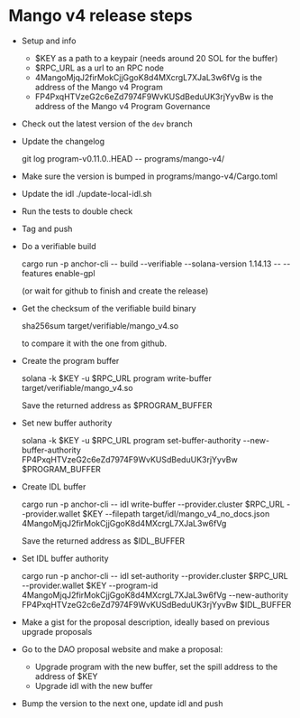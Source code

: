 # Mango v4 release steps

- Setup and info

  - $KEY as a path to a keypair (needs around 20 SOL for the buffer)
  - $RPC_URL as a url to an RPC node
  - 4MangoMjqJ2firMokCjjGgoK8d4MXcrgL7XJaL3w6fVg is the address of the Mango v4 Program
  - FP4PxqHTVzeG2c6eZd7974F9WvKUSdBeduUK3rjYyvBw is the address of the Mango v4 Program Governance

- Check out the latest version of the `dev` branch

- Update the changelog

  git log program-v0.11.0..HEAD -- programs/mango-v4/

- Make sure the version is bumped in programs/mango-v4/Cargo.toml

- Update the idl ./update-local-idl.sh

- Run the tests to double check

- Tag and push

- Do a verifiable build

  cargo run -p anchor-cli -- build --verifiable --solana-version 1.14.13 -- --features enable-gpl

  (or wait for github to finish and create the release)

- Get the checksum of the verifiable build binary

  sha256sum target/verifiable/mango_v4.so

  to compare it with the one from github.

- Create the program buffer

  solana -k $KEY -u $RPC_URL program write-buffer target/verifiable/mango_v4.so

  Save the returned address as $PROGRAM_BUFFER

- Set new buffer authority

  solana -k $KEY -u $RPC_URL program set-buffer-authority --new-buffer-authority FP4PxqHTVzeG2c6eZd7974F9WvKUSdBeduUK3rjYyvBw $PROGRAM_BUFFER

- Create IDL buffer

  cargo run -p anchor-cli -- idl write-buffer --provider.cluster $RPC_URL --provider.wallet $KEY --filepath target/idl/mango_v4_no_docs.json 4MangoMjqJ2firMokCjjGgoK8d4MXcrgL7XJaL3w6fVg

  Save the returned address as $IDL_BUFFER

- Set IDL buffer authority

  cargo run -p anchor-cli -- idl set-authority --provider.cluster $RPC_URL --provider.wallet $KEY --program-id 4MangoMjqJ2firMokCjjGgoK8d4MXcrgL7XJaL3w6fVg --new-authority FP4PxqHTVzeG2c6eZd7974F9WvKUSdBeduUK3rjYyvBw $IDL_BUFFER

- Make a gist for the proposal description, ideally based on previous upgrade proposals

- Go to the DAO proposal website and make a proposal:
  - Upgrade program with the new buffer, set the spill address to the address of $KEY
  - Upgrade idl with the new buffer

- Bump the version to the next one, update idl and push
